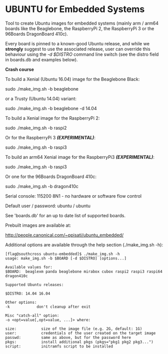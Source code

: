 # UBUNTU for Embedded Systems

Tool to create Ubuntu images for embedded systems (mainly arm / arm64 boards
like the Beaglebone, the RaspberryPi 2, the RaspberryPi 3 or the 96Boards
DragonBoard 410c).

Every board is pinned to a known-good Ubuntu release, and while we **strongly**
suggest to use the associated release, user can override this behaviour using the
_-d $DISTRO_ command line switch (see the distro field in boards.db and examples
below).

**Crash course**

To build a Xenial (Ubuntu 16.04) image for the Beaglebone Black:

sudo ./make_img.sh -b beaglebone

or a Trusty (Ubuntu 14.04) variant:

sudo ./make_img.sh -b beaglebone -d 14.04

To build a Xenial image for the RaspberryPi 2:

sudo ./make_img.sh -b raspi2

Or for the RaspberryPi 3 **_(EXPERIMENTAL)_**:

sudo ./make_img.sh -b raspi3

To build an arm64 Xenial image for the RaspberryPi3 **_(EXPERIMENTAL)_**:

sudo ./make_img.sh -b raspi3

Or one for the 96Boards DragonBoard 410c:

sudo ./make_img.sh -b dragon410c

Serial console: 115200 8N1 - no hardware or software flow control 

Default user / password: ubuntu / ubuntu

See 'boards.db' for an up to date list of supported boards.

Prebuilt images are available at:

http://people.canonical.com/~ppisati/ubuntu_embedded/

Additional options are available through the help section (./make_img.sh -h):

```
[flag@southcross ubuntu-embedded]$ ./make_img.sh -h
usage: make_img.sh -b $BOARD [-d $DISTRO] [options...]

Available values for:
$BOARD:  beaglexm panda beaglebone mirabox cubox raspi2 raspi3 raspi64 dragon410c

Supported Ubuntu releases:

$DISTRO: 14.04 16.04

Other options:
-k            don't cleanup after exit

Misc "catch-all" option:
-o <opt=value[,opt=value, ...]> where:

size:			size of the image file (e.g. 2G, default: 1G)
user:			credentials of the user created on the target image
passwd:			same as above, but for the password here
pkgs:			install additional pkgs (pkgs="pkg1 pkg2 pkg3...")
script:			initramfs script to be installed
```
